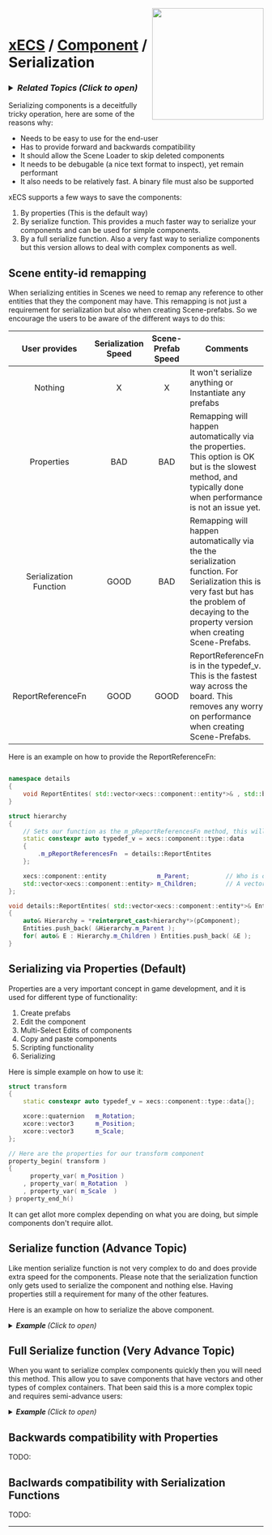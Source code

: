 <img src="https://i.imgur.com/TyjrCTS.jpg" align="right" width="220px" /><br>
# [xECS](xecs.md) / [Component](xecs_component.md) / Serialization

<h3><details><summary><i><b>Related Topics </b>(Click to open)</i></summary>

* [Component Serialization](xecs_component_typedef_serialization.md)
* [Scene entity references](ecs_scene_entity_references.md)
* [Scene Ranges](xecs_scene_ranges.md)
* [Scene file format, details about entities](xecs_scene_serialization_entity.md)
</details></h3>

Serializing components is a deceitfully tricky operation, here are some of the reasons why:

* Needs to be easy to use for the end-user
* Has to provide forward and backwards compatibility
* It should allow the Scene Loader to skip deleted components
* It needs to be debugable (a nice text format to inspect), yet remain performant 
* It also needs to be relatively fast. A binary file must also be supported

xECS supports a few ways to save the components:

1. By properties (This is the default way)
2. By serialize function. This provides a much faster way to serialize your components and can be used for simple components.
3. By a full serialize function. Also a very fast way to serialize components but this version allows to deal with complex components as well.


## Scene entity-id remapping 

When serializing entities in Scenes we need to remap any reference to other entities that they the component may have. This remapping is not just a requirement for serialization but also when creating Scene-prefabs. So we encourage the users to be aware of the different ways to do this:

| User provides | Serialization Speed | Scene-Prefab Speed | Comments |
|:-------------:|:-------------------:|:------------------:|----------|
|  Nothing      |         X           |         X          | It won't serialize anything or Instantiate any prefabs |
|  Properties   |        BAD          |        BAD         | Remapping will happen automatically via the properties. This option is OK but is the slowest method, and typically done when performance is not an issue yet.  |
|  Serialization Function | GOOD      |        BAD         | Remapping will happen automatically via the the serialization function. For Serialization this is very fast but has the problem of decaying to the property version when creating Scene-Prefabs.
| ReportReferenceFn |   GOOD   | GOOD | ReportReferenceFn is in the typedef_v. This is the fastest way across the board. This removes any worry on performance when creating Scene-Prefabs. |

Here is an example on how to provide the ReportReferenceFn:
~~~cpp

namespace details
{
    void ReportEntites( std::vector<xecs::component::entity*>& , std::byte* ) noexcept;
}

struct hierarchy
{
    // Sets our function as the m_pReportReferencesFn method, this will let the system knows to call us when remapping is necessary
    static constexpr auto typedef_v = xecs::component::type::data
    {
        .m_pReportReferencesFn  = details::ReportEntites
    };

    xecs::component::entity              m_Parent;          // Who is our parent entity?
    std::vector<xecs::component::entity> m_Children;        // A vector with all our children entities 
};

void details::ReportEntites( std::vector<xecs::component::entity*>& Entities, std::byte* pComponent ) noexcept
{
    auto& Hierarchy = *reinterpret_cast<hierarchy*>(pComponent);
    Entities.push_back( &Hierarchy.m_Parent );
    for( auto& E : Hierarchy.m_Children ) Entities.push_back( &E );
}
~~~

## Serializing via Properties (Default)

Properties are a very important concept in game development, and it is used for different type of functionality:

1. Create prefabs
2. Edit the component
3. Multi-Select Edits of components
4. Copy and paste components
5. Scripting functionality
6. Serializing 

Here is simple example on how to use it:
~~~cpp
struct transform
{
    static constexpr auto typedef_v = xecs::component::type::data{};

    xcore::quaternion   m_Rotation;
    xcore::vector3      m_Position;
    xcore::vector3      m_Scale;
};

// Here are the properties for our transform component
property_begin( transform )
{
      property_var( m_Position )
    , property_var( m_Rotation  )
    , property_var( m_Scale  )
} property_end_h()
~~~

It can get allot more complex depending on what you are doing, but simple components don't require allot.

## Serialize function (Advance Topic)

Like mention serialize function is not very complex to do and does provide extra speed for the components. Please note that the serialization function only gets used to serialize the component and nothing else. Having properties still a requirement for many of the other features.

Here is an example on how to serialize the above component.

<details><summary><i><b>Example </b>(Click to open)</i></summary>

~~~cpp
namespace details
{
    // Pre-defines the serialization function, this function needs to have this exact signature
    xcore::err Serialize( xcore::textfile::stream&, bool, std::byte* ) noexcept;
}

struct transform
{
    // Sets our function as the serialization method. By putting it here the system will know to use it and skip the properties.
    static constexpr auto typedef_v = xecs::component::type::data
    {
        .m_pSerilizeFn  = details::Serialize
    };

    xcore::quaternion   m_Rotation;
    xcore::vector3      m_Position;
    xcore::vector3      m_Scale;
};

// Serialize function
xcore::err details::Serialize           // Note that the function returns an error code
( xcore::textfile::stream&  TextFile    // xcore provides the serializer, so this is the instance to it
, bool                   // isRead      // Variable that tells you if we are reading or writing (This example does not use it)
, std::byte*                pComponent  // Generic Pointer to the component
) noexcept                              // Note that the function is marked as no throwing exceptions 
{
    auto&       Transform = *reinterpret_cast<transform*>(pComponent); // Converts the byte pointer to our component
    xcore::err  Error;                                                 // Variable to store the error if any

    // Each of the function will read/write the component data and if there is an error it will store it in the Error 
    // variable and immediately stop reading or writing
       (Error = TextFile.Field( "Position", Transform.m_Position.m_X, Transform.m_Position.m_Y. Transform.m_Position.m_Z ))
    || (Error = TextFile.Field( "Rotation", Transform.m_Rotation.m_X, Transform.m_Rotation.m_Y. Transform.m_Rotation.m_Z, Transform.m_Rotation.m_W ))
    || (Error = TextFile.Field( "Scale",    Transform.m_Scale.m_X,    Transform.m_Scale.m_Y.    Transform.m_Scale.m_Z ))

    // Returns the error if any
    return Error;
}
~~~
</details>

## Full Serialize function (Very Advance Topic)

When you want to serialize complex components quickly then you will need this method. This allow you to save components that have vectors and other types of complex containers. That been said this is a more complex topic and requires semi-advance users:

<details><summary><i><b>Example </b>(Click to open)</i></summary>

~~~cpp
namespace details
{
    // Pre-defines the serialization function, this function need sto have this exact signature
    xcore::err FullSerialize( xcore::textfile::stream&, bool, std::byte*, int& ) noexcept;
}

struct hierarchy
{
    // Sets our function as the serialization method. By putting it here the system will know to use it and skip the properties.
    static constexpr auto typedef_v = xecs::component::type::data
    {
        .m_pFullSerializeFn  = details::FullSerialize
    };

    xecs::component::entity              m_Parent;          // Who is our parent entity?
    std::vector<xecs::component::entity> m_Children;        // A vector with all our children entities 
};

// Serialize function
xcore::err details::FullSerialize       // Note that the function returns an error code
( xcore::textfile::stream&  TextFile    // [IN] xcore provides the serializer, so this is the instance to it
, bool                      isRead      // [IN] Variable that tells you if we are reading or writing (This example does not use it)
, std::byte*                pComponentArray // [IN/OUT] Pointer to the begging of the array of our components
, int&                      Count       // [IN/OUT] When writing it tells us how many entities we must write, when reading we must return how many we read
) noexcept                              // Note that the function is marked as no throwing exceptions 
{
    auto&       pHierarchyArray = *reinterpret_cast<hierarchy*>(pComponentArray); // Converts the byte pointer to our array of components
    xcore::err  Error;                                                            // Variable to store the error if any

    //
    // This first block of data we will serialize all the component information:
    // which for the moment is the parent and the number of children.
    // All the children will be serialize together as a separate table
    //
    int TotalChildren=0;    // We want to know the total number of children form all the components together
    if( TextFile.Record     // This record function will return true if it found an error
    ( Error                 // We pass the error variable to get the actual error this variable gets used in the callbacks too
    , "Hierarchy"           // Name of this record
    , [&]                   // This is our callback to deal with how many entries in our table
    ( std::size_t& Size     // [IN/OUT] [In] how many element we are reading, [Out] How many we are writing
    , xcore::err&           // [OUT] There won't be any errors to report
    ) noexcept    
    {
        // If we are reading then we will need to report to the caller of FullSerialize how many entries we got
        if( isRead ) Count = static_cast<int>(Size);
        else         Size  = Count;      // If we are writing then we need to tell the text file how many entries we will write
    }
    ,[&]                    // This callback deals with each entry (component)
    ( std::size_t I         // [In]  I is the current entry index
    , xcore::err& Err       // [Out] If we had an error we may need to report it
    ) noexcept 
    {
        // Get our entry I
        auto& Hierarchy = pHierarchyArray[I];    

        // We need to convert the count into a variable which we can read and write to it
        // If we are reading we don't know yet the value so just set zero
        int   nChildren = isRead ? 0 : static_cast<int>(Hierarchy.m_Children.count());

        // We serialize the Parent and The number of children
           (Err = TextFile.Field( "Parent",    Hierarchy.m_Parent.m_Value ))
        || (Err = TextFile.Field( "nChildren", nChildren ));

        // If we are reading then we must set our vector to be the size of whatever we just read
        if(isRead) Hierarchy.m_Children.resize(nChildren);

        // We need to know how many entries we will have in total when we write/read out children later
        TotalChildren += nChildren;

    }) ) return Error; // IF the Record has any error the if statement will be true and we must return the error

    //
    // We are going to serialize all the children together now. xcore::textile forces us to serialize
    // using tables this allow for high speed serialization.
    //
    int         CurrentChild      = 0;                  // This is the current children index that we are serializing for a given Hierarchy
    hierarchy*  pCurrentHierarchy = pHierarchyArray;    // This is our current Hierarchy    
    if( TotalChildren       // If we have any children to read/write then do this table other wise skip it
     && TextFile.Record     // If we are doing the record if it returns true then we have an error
    ( Error                         // The error variable    
    , "HierarchyChildren"           // The name of this table
    , [&]                                   // Our callback to deal with the size of this table
    ( std::size_t& Size         // [In/Out] [In] How many entries we are reading, [Out] How many entries we will write
    , xcore::err&               // [Out] The won't be any errors to report
    ) noexcept
    {

        // When reading The TotalChildren should be the same size as the amount of entries in this table
        if( isRead ) assert( TotalChildren == static_cast<int>(Size) ); 
        else         Size  = static_cast<std::size_t>(TotalChildren);     // For writing we set the size to be the count of all the children
    }
    ,[&]                        // Our callback to deal for each child
    ( std::size_t                   // [IN] This is the current index of the total number of children. We don't need this.
    , xcore::err& Err               // [OUT] For reporting the errors
    ) noexcept
    {
        // Check if Hierarchy has no children, if so loop and get the next Hierarchy OR
        // We may be finish writing all the children for a particular Hierarchy if that is the case get the next Hierarchy
        while( pCurrentHierarchy->m_Children.count() >= CurrentChild )
        {
            pCurrentHierarchy++;    // Move to the next Hierarchy
            CurrentChild = 0;       // Always reset the index of the child when we move to the next Hierarchy
        }

        // Read/Write the child info, and move on to the next Child
        Err = TextFile.Field( "Children", pCurrentHierarchy->m_Children[CurrentChild++].m_Value );
        
    }) ) return Error;
}
~~~
</details>


## Backwards compatibility with Properties

TODO:

## Baclwards compatibility with Serialization Functions

TODO:

---